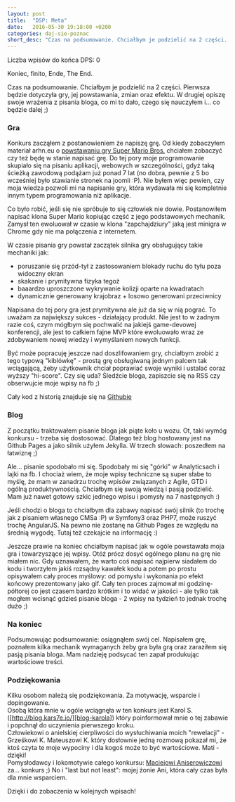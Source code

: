 ```yaml
---
layout: post
title:  "DSP: Meta"
date:   2016-05-30 19:18:00 +0200
categories: daj-sie-poznac
short_desc: "Czas na podsumowanie. Chciałbym je podzielić na 2 części. Pierwsza będzie dotyczyła gry, jej powstawania, zmian oraz efektu. W drugiej opiszę swoje wrażenia z pisania bloga, co mi to dało, czego się nauczyłem i... co będzie dalej..."
---
```

Liczba wpisów do końca DPS: 0

Koniec, finito, Ende, The End.

Czas na podsumowanie. Chciałbym je podzielić na 2 części. Pierwsza będzie dotyczyła gry, jej powstawania, zmian oraz efektu. W drugiej opiszę swoje wrażenia z pisania bloga, co mi to dało, czego się nauczyłem i... co będzie dalej ;)

### Gra

Konkurs zacząłem z postanowieniem że napiszę grę. Od kiedy zobaczyłem materiał arhn.eu o [powstawaniu gry Super Mario Bros.][arhn-marion-bros] chciałem zobaczyć czy też będę w stanie napisać grę. Do tej pory moje programowanie skupiało się na pisaniu aplikacji, webowych w szczególności, gdyż taką ścieżką zawodową podążam już ponad 7 lat (no dobra, pewnie z 5 bo wcześniej było stawianie stronek na joomli :P). Nie byłem więc pewien, czy moja wiedza pozwoli mi na napisanie gry, która wydawała mi się kompletnie innym typem programowania niż aplikacje.

Co było robić, jeśli się nie spróbuje to się człowiek nie dowie. Postanowiłem napisać klona Super Mario kopiując część z jego podstawowych mechanik. Zamysł ten ewoluował w czasie w klona "zapchajdziury" jaką jest minigra w Chrome gdy nie ma połączenia z internetem.

W czasie pisania gry powstał zaczątek silnika gry obsługujący takie mechaniki jak:

  - poruszanie się przód-tył z zastosowaniem blokady ruchu do tyłu poza widoczny ekran
  - skakanie i prymitywna fizyka tegoż
  - baaardzo uproszczone wykrywanie kolizji oparte na kwadratach
  - dynamicznie generowany krajobraz + losowo generowani przeciwnicy

Napisana do tej pory gra jest prymitywna ale już da się w nią pograć. To uważam za największy sukces - działający produkt. Nie jest to w żadnym razie coś, czym mógłbym się pochwalić na jakiejś game-devowej konferencji, ale jest to całkiem fajne MVP które ewoluowało wraz ze zdobywaniem nowej wiedzy i wymyślaniem nowych funkcji.

Być może popracuję jeszcze nad doszlifowaniem gry, chciałbym zrobić z tego typową "kiblówkę" - prostą grę obsługiwaną jednym palcem tak wciągającą, żeby użytkownik chciał poprawiać swoje wyniki i ustalać coraz wyższy "hi-score". Czy się uda? Śledźcie bloga, zapiszcie się na RSS czy obserwujcie moje wpisy na fb ;)

Cały kod z historią znajduje się na [Githubie][github]

### Blog

Z początku traktowałem pisanie bloga jak piąte koło u wozu. Ot, taki wymóg konkursu - trzeba się dostosować. Dlatego też blog hostowany jest na Github Pages a jako silnik użyłem Jekylla. W trzech słowach: poszedłem na łatwiznę ;)

Ale... pisanie spodobało mi się. Spodobały mi się "górki" w Analyticsach i lajki na fb. I chociaż wiem, że moje wpisy techniczne są super słabe to myślę, że mam w zanadrzu trochę wpisów związanych z Agile, GTD i ogólną produktywnością. Chciałbym się swoją wiedzą i pasją podzielić. Mam już nawet gotowy szkic jednego wpisu i pomysły na 7 następnych :)

Jeśli chodzi o bloga to chciałbym dla zabawy napisać swój silnik (to trochę jak z pisaniem własnego CMSa :P) w Symfony3 oraz PHP7, może ruszyć trochę AngularJS. Na pewno nie zostanę na Github Pages ze względu na średnią wygodę. Tutaj też czekajcie na informację :)

Jeszcze prawie na koniec chciałbym napisać jak w ogóle powstawała moja gra i towarzyszące jej wpisy. Otóż prócz dosyć ogólnego planu na grę nie miałem nic. Gdy uznawałem, że warto coś napisać najpierw siadałem do kodu i tworzyłem jakiś rozsądny kawałek kodu a potem po prostu opisywałem cały proces myślowy: od pomysłu i wykonania po efekt końcowy prezentowany jako gif. Cały ten proces zajmował mi godzinę-półtorej co jest czasem bardzo krótkim i to widać w jakości - ale tylko tak mogłem wcisnąć gdzieś pisanie bloga - 2 wpisy na tydzień to jednak trochę dużo ;)

### Na koniec

Podsumowując podsumowanie: osiągnąłem swój cel. Napisałem grę, poznałem kilka mechanik wymaganych żeby gra była grą oraz zaraziłem się pasją pisania bloga. Mam nadzieję podsycać ten zapał produkując wartościowe treści.  

### Podziękowania

Kilku osobom należą się podziękowania. Za motywację, wsparcie i dopingowanie.  
Osobą która mnie w ogóle wciągnęła w ten konkurs jest Karol S. ([http://blog.kars7e.io/][blog-karola]) który poinformował mnie o tej zabawie i popchnął do uczynienia pierwszego kroku.  
Człowiekowi o anielskiej cierpliwości do wysłuchiwania moich "rewelacji" - Grześkowi K.
Mateuszowi K. który dosłownie jedną rozmową pokazał mi, że ktoś czyta te moje wypociny i dla kogoś może to być wartościowe. Mati - dzięki!  
Pomysłodawcy i lokomotywie całego konkursu: [Maciejowi Aniserowiczowi][dajsiepoznac] za... konkurs ;)
No i "last but not least": mojej żonie Ani, która cały czas była dla mnie wsparciem.  

Dzięki i do zobaczenia w kolejnych wpisach!

[arhn-marion-bros]: https://www.youtube.com/watch?v=qiSZIZYwi_E
[blog-karola]: http://blog.kars7e.io/
[github]: https://github.com/zelazowy/panikoton
[dajsiepoznac]: http://devstyle.pl/
